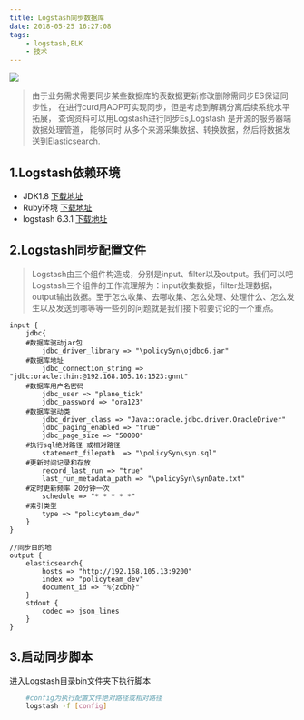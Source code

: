 ```yaml
---
title: Logstash同步数据库
date: 2018-05-25 16:27:08
tags:
    - logstash,ELK
    - 技术
---
```

![](/images/es.jpg)

>由于业务需求需要同步某些数据库的表数据更新修改删除需同步ES保证同步性，
在进行curd用AOP可实现同步，但是考虑到解耦分离后续系统水平拓展，
查询资料可以用Logstash进行同步Es,Logstash 是开源的服务器端数据处理管道，
能够同时 从多个来源采集数据、转换数据，然后将数据发送到Elasticsearch.



## 1.Logstash依赖环境
* JDK1.8 [下载地址](http://www.oracle.com/technetwork/java/javase/downloads/jdk8-downloads-2133151.html)
* Ruby环境 [下载地址](http://www.ruby-lang.org/en/downloads/)
* logstash 6.3.1 [下载地址](https://www.elastic.co/downloads/logstash)

## 2.Logstash同步配置文件
>Logstash由三个组件构造成，分别是input、filter以及output。我们可以吧Logstash三个组件的工作流理解为：input收集数据，filter处理数据，output输出数据。至于怎么收集、去哪收集、怎么处理、处理什么、怎么发生以及发送到哪等等一些列的问题就是我们接下啦要讨论的一个重点。
```
input {
    jdbc{
    #数据库驱动jar包
        jdbc_driver_library => "\policySyn\ojdbc6.jar"
    #数据库地址
        jdbc_connection_string => "jdbc:oracle:thin:@192.168.105.16:1523:gnnt"
    #数据库用户名密码
        jdbc_user => "plane_tick"
        jdbc_password => "ora123"
    #数据库驱动类
        jdbc_driver_class => "Java::oracle.jdbc.driver.OracleDriver"
        jdbc_paging_enabled => "true"
        jdbc_page_size => "50000"
    #执行sql绝对路径 或相对路径
        statement_filepath  => "\policySyn\syn.sql"
    #更新时间记录和存放
        record_last_run => "true"
        last_run_metadata_path => "\policySyn\synDate.txt"
    #定时更新频率 20分钟一次
        schedule => "* * * * *"
    #索引类型
        type => "policyteam_dev"
    }
}

//同步目的地
output {
    elasticsearch{
        hosts => "http://192.168.105.13:9200"
        index => "policyteam_dev"
        document_id => "%{zcbh}"
    }
    stdout {
        codec => json_lines
    }
}
```
## 3.启动同步脚本
进入Logstash目录bin文件夹下执行脚本
``` bash 
    #config为执行配置文件绝对路径或相对路径
    logstash -f [config]
```








